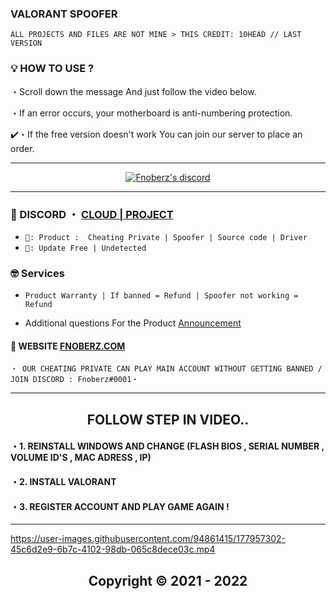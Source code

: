 ### VALORANT SPOOFER
```sh-session
ALL PROJECTS AND FILES ARE NOT MINE > THIS CREDIT: 10HEAD // LAST VERSION 
```

### 💡 HOW TO USE ? 

・Scroll down the message And just follow the video below. 

・If an error occurs, your motherboard is anti-numbering protection.

✔️・If the free version doesn't work You can join our server to place an order.
  
*** 
  <p align="center">
    <a href="https://discord.com/users/943374631644045363">
        <img title="Fnoberz discord" alt="Fnoberz's discord" src="https://discord.c99.nl/widget/theme-3/943374631644045363.png"/>
    </a>
</p> 


 
***
 
### 💬 DISCORD ・ [CLOUD | PROJECT](https://discord.gg/MBTkVcJefp) 


* ` 🛒: Product :  Cheating Private | Spoofer | Source code | Driver `
* ` 📌: Update Free | Undetected ` 

### 🤓 Services 

* ` Product Warranty | If banned = Refund | Spoofer not working = Refund `

- Additional questions For the Product [Announcement](https://github.com/SarnaxLii/Announcement)

#### 📝 WEBSITE [FNOBERZ.COM](https://sarnax.xyz)

 ```sh-session
・ OUR CHEATING PRIVATE CAN PLAY MAIN ACCOUNT WITHOUT GETTING BANNED / JOIN DISCORD : Fnoberz#0001・ 
```                
***
      

<h2 align="center"> FOLLOW STEP IN VIDEO.. 


#### ・1. REINSTALL WINDOWS AND CHANGE (FLASH BIOS , SERIAL NUMBER , VOLUME ID'S , MAC ADRESS , IP)

#### ・2. INSTALL VALORANT

#### ・3. REGISTER ACCOUNT AND PLAY GAME AGAIN ! 
***


https://user-images.githubusercontent.com/94861415/177957302-45c6d2e9-6b7c-4102-98db-065c8dece03c.mp4

 

<h2 align="center"> Copyright © 2021 - 2022 
